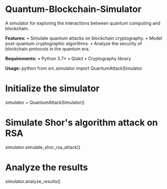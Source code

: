 # Quantum-Blockchain-Simulator

A simulator for exploring the interactions between quantum computing and blockchain.

**Features:**
•   Simulate quantum attacks on blockchain cryptography.
•   Model post-quantum cryptographic algorithms.
•   Analyze the security of blockchain protocols in the quantum era.

**Requirements:**
•   Python 3.7+
•   Qiskit
•   Cryptography library

**Usage:**
python
from src.simulator import QuantumAttackSimulator

# Initialize the simulator
simulator = QuantumAttackSimulator()

# Simulate Shor's algorithm attack on RSA
simulator.simulate_shor_rsa_attack()

# Analyze the results
simulator.analyze_results()
